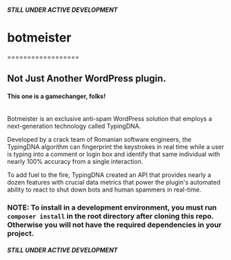 #### **_STILL UNDER ACTIVE DEVELOPMENT_**

# botmeister
==================
## Not Just Another WordPress plugin.

#### This one is a gamechanger, folks!<br></br>
Botmeister is an exclusive anti-spam WordPress solution that employs a next-generation technology called TypingDNA. 

Developed by a crack team of Romanian software engineers, the TypingDNA algorithm can fingerprint the keystrokes in real time while a user is typing into a comment or login box and identify that same individual with nearly 100% accuracy from a single interaction.

To add fuel to the fire, TypingDNA created an API that provides nearly a dozen features with crucial data metrics that power the plugin's automated ability to react to shut down bots and human spammers in real-time. 

### NOTE: To install in a development environment, you must run `composer install` in the root directory after cloning this repo. Otherwise you will not have the required dependencies in your project.

#### **_STILL UNDER ACTIVE DEVELOPMENT_**
